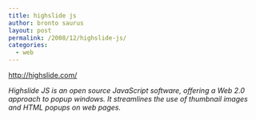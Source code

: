 ```yaml
---
title: highslide js
author: bronto saurus
layout: post
permalink: /2008/12/highslide-js/
categories:
  - web
---
```

<a href="http://highslide.com/" target="_blank" >http://highslide.com/</a>

*Highslide JS is an open source JavaScript software, offering a Web 2.0 approach to popup windows. It streamlines the use of thumbnail images and HTML popups on web pages.*